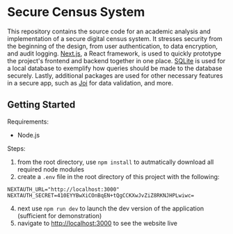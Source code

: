 # Secure Census System
This repository contains the source code for an academic analysis and implementation of a secure digital census system. It stresses security from the beginning of the design, from user authentication, to data encryption, and audit logging. [Next.js](https://nextjs.org/), a React framework, is used to quickly prototype the project's frontend and backend together in one place. [SQLite](https://www.sqlite.org/) is used for a local database to exemplify how queries should be made to the database securely. Lastly, additional packages are used for other necessary features in a secure app, such as [Joi](https://joi.dev/) for data validation, and more.

## Getting Started

Requirements:
- Node.js 

Steps:
1. from the root directory, use `npm install` to autmatically download all required node modules
2. create a `.env` file in the root directory of this project with the following:
```
NEXTAUTH_URL="http://localhost:3000"
NEXTAUTH_SECRET=410EYYBwXiCOnBqEN+tQgCCKXwJvZiZ8RKNJHPLwiwc=
```
4. next use `npm run dev` to launch the dev version of the application (sufficient for demonstration)
5. navigate to [http://localhost:3000](http://localhost:3000) to see the website live
